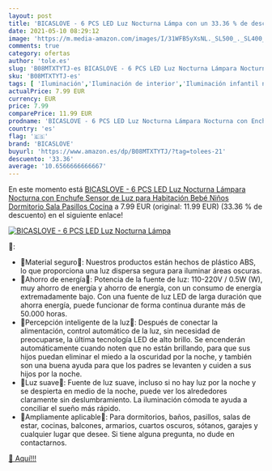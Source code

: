 ```yaml
---
layout: post
title: 'BICASLOVE - 6 PCS LED Luz Nocturna Lámpa con un 33.36 % de descuento'
date: 2021-05-10 08:29:12
image: 'https://m.media-amazon.com/images/I/31WFB5yXsNL._SL500_._SL400_.jpg'
comments: true
category: ofertas
author: 'tole.es'
slug: 'B08MTXTYTJ-es BICASLOVE - 6 PCS LED Luz Nocturna Lámpara Nocturna con...'
sku: 'B08MTXTYTJ-es'
tags: [ 'Iluminación','Iluminación de interior','Iluminación infantil nocturna','Lámparas e iluminación infantil','bebé','bicaslove', ]
actualPrice: 7.99 EUR
currency: EUR
price: 7.99
comparePrice: 11.99 EUR
prodname: 'BICASLOVE - 6 PCS LED Luz Nocturna Lámpara Nocturna con Enchufe Sensor de Luz para Habitación Bebé Niños Dormitorio Sala Pasillos Cocina'
country: 'es'
flag: '🇪🇸'
brand: 'BICASLOVE'
buyurl: 'https://www.amazon.es/dp/B08MTXTYTJ/?tag=tolees-21'
descuento: '33.36'
average: '10.6566666666667'
---
```


En este momento está [BICASLOVE - 6 PCS LED Luz Nocturna Lámpara Nocturna con Enchufe Sensor de Luz para Habitación Bebé Niños Dormitorio Sala Pasillos Cocina](https://www.amazon.es/dp/B08MTXTYTJ/?tag=tolees-21) a 7.99 EUR (original: 11.99 EUR) (33.36 %  de descuento) en el siguiente enlace!

[![BICASLOVE - 6 PCS LED Luz Nocturna Lámpa](https://m.media-amazon.com/images/I/31WFB5yXsNL._SL500_._SL400_.jpg)](https://www.amazon.es/dp/B08MTXTYTJ/?tag=tolees-21)

🔎:

- 💎Material seguro💎: Nuestros productos están hechos de plástico ABS, lo que proporciona una luz dispersa segura para iluminar áreas oscuras.
- 💎Ahorro de energía💎: Potencia de la fuente de luz: 110-220V / 0.5W (W), muy ahorro de energía y ahorro de energía, con un consumo de energía extremadamente bajo. Con una fuente de luz LED de larga duración que ahorra energía, puede funcionar de forma continua durante más de 50.000 horas.
- 💎Percepción inteligente de la luz💎: Después de conectar la alimentación, control automático de la luz, sin necesidad de preocuparse, la última tecnología LED de alto brillo. Se encenderán automáticamente cuando noten que no están brillando, para que sus hijos puedan eliminar el miedo a la oscuridad por la noche, y también son una buena ayuda para que los padres se levanten y cuiden a sus hijos por la noche.
- 💎Luz suave💎: Fuente de luz suave, incluso si no hay luz por la noche y se despierta en medio de la noche, puede ver los alrededores claramente sin deslumbramiento. La iluminación cómoda te ayuda a conciliar el sueño más rápido.
- 💎Ampliamente aplicable💎: Para dormitorios, baños, pasillos, salas de estar, cocinas, balcones, armarios, cuartos oscuros, sótanos, garajes y cualquier lugar que desee. Si tiene alguna pregunta, no dude en contactarnos.

[🛒 Aquí!!!](https://www.amazon.es/dp/B08MTXTYTJ/?tag=tolees-21)
